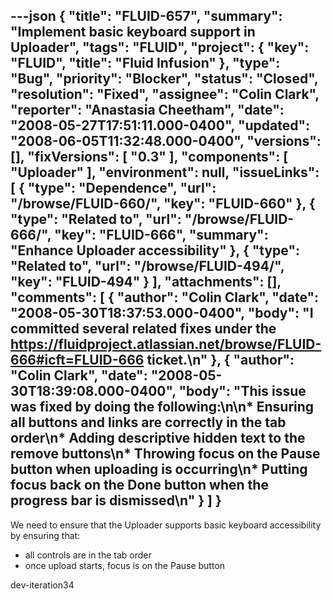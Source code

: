 ---json
{
  "title": "FLUID-657",
  "summary": "Implement basic keyboard support in Uploader",
  "tags": "FLUID",
  "project": {
    "key": "FLUID",
    "title": "Fluid Infusion"
  },
  "type": "Bug",
  "priority": "Blocker",
  "status": "Closed",
  "resolution": "Fixed",
  "assignee": "Colin Clark",
  "reporter": "Anastasia Cheetham",
  "date": "2008-05-27T17:51:11.000-0400",
  "updated": "2008-06-05T11:32:48.000-0400",
  "versions": [],
  "fixVersions": [
    "0.3"
  ],
  "components": [
    "Uploader"
  ],
  "environment": null,
  "issueLinks": [
    {
      "type": "Dependence",
      "url": "/browse/FLUID-660/",
      "key": "FLUID-660"
    },
    {
      "type": "Related to",
      "url": "/browse/FLUID-666/",
      "key": "FLUID-666",
      "summary": "Enhance Uploader accessibility"
    },
    {
      "type": "Related to",
      "url": "/browse/FLUID-494/",
      "key": "FLUID-494"
    }
  ],
  "attachments": [],
  "comments": [
    {
      "author": "Colin Clark",
      "date": "2008-05-30T18:37:53.000-0400",
      "body": "I committed several related fixes under the <https://fluidproject.atlassian.net/browse/FLUID-666#icft=FLUID-666> ticket.\n"
    },
    {
      "author": "Colin Clark",
      "date": "2008-05-30T18:39:08.000-0400",
      "body": "This issue was fixed by doing the following:\n\n* Ensuring all buttons and links are correctly in the tab order\n* Adding descriptive hidden text to the remove buttons\n* Throwing focus on the Pause button when uploading is occurring\n* Putting focus back on the Done button when the progress bar is dismissed\n"
    }
  ]
}
---
We need to ensure that the Uploader supports basic keyboard accessibility by ensuring that:

* all controls are in the tab order
* once upload starts, focus is on the Pause button

dev-iteration34

        